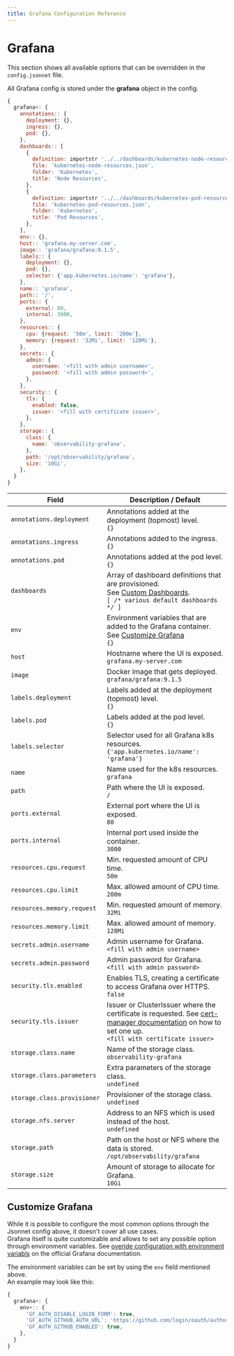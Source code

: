 ```yaml
---
title: Grafana Configuration Reference
---
```


# Grafana

This section shows all available options that can be overridden in the `config.jsonnet` file.

All Grafana config is stored under the **grafana** object in the config.

```js
{
  grafana+: {
    annotations:: {
      deployment: {},
      ingress: {},
      pod: {},
    },
    dashboards:: [
      {
        definition: importstr '../../dashboards/kubernetes-node-resources.json',
        file: 'kubernetes-node-resources.json',
        folder: 'Kubernetes',
        title: 'Node Resources',
      },
      {
        definition: importstr '../../dashboards/kubernetes-pod-resources.json',
        file: 'kubernetes-pod-resources.json',
        folder: 'Kubernetes',
        title: 'Pod Resources',
      },
    ],
    env:: {},
    host:: 'grafana.my-server.com',
    image:: 'grafana/grafana:9.1.5',
    labels:: {
      deployment: {},
      pod: {},
      selector: {'app.kubernetes.io/name': 'grafana'},
    },
    name:: 'grafana',
    path:: '/',
    ports:: {
      external: 80,
      internal: 3000,
    },
    resources:: {
      cpu: {request: '50m', limit: '200m'},
      memory: {request: '32Mi', limit: '128Mi'},
    },
    secrets:: {
      admin: {
        username: '<fill with admin username>',
        password: '<fill with admin password>',
      },
    },
    security:: {
      tls: {
        enabled: false,
        issuer: '<fill with certificate issuer>',
      },
    },
    storage:: {
      class: {
        name: 'observability-grafana',
      },
      path: '/opt/observability/grafana',
      size: '10Gi',
    },
  }
}
```

| Field | Description / Default |
| --- | --- |
| `annotations.deployment` | Annotations added at the deployment (topmost) level. <br> `{}` |
| `annotations.ingress` | Annotations added to the ingress. <br> `{}` |
| `annotations.pod` | Annotations added at the pod level. <br> `{}` |
| `dashboards` | Array of dashboard definitions that are provisioned. <br> See [Custom Dashboards](../advanced/custom-dashboards.md). <br> `[ /* various default dashboards */ ]` |
| `env` | Environment variables that are added to the Grafana container. See [Customize Grafana](#customize-grafana) <br> `{}` |
| `host` | Hostname where the UI is exposed. <br> `grafana.my-server.com` |
| `image` | Docker image that gets deployed. <br> `grafana/grafana:9.1.5` |
| `labels.deployment` | Labels added at the deployment (topmost) level. <br> `{}` |
| `labels.pod` | Labels added at the pod level. <br> `{}` |
| `labels.selector` | Selector used for all Grafana k8s resources. <br> `{'app.kubernetes.io/name': 'grafana'}` |
| `name` | Name used for the k8s resources. <br> `grafana` |
| `path` | Path where the UI is exposed. <br> `/` |
| `ports.external` | External port where the UI is exposed. <br> `80` |
| `ports.internal` | Internal port used inside the container. <br> `3000` |
| `resources.cpu.request` | Min. requested amount of CPU time. <br> `50m` |
| `resources.cpu.limit` | Max. allowed amount of CPU time. <br> `200m` |
| `resources.memory.request` | Min. requested amount of memory. <br> `32Mi` |
| `resources.memory.limit` | Max. allowed amount of memory. <br> `128Mi` |
| `secrets.admin.username` | Admin username for Grafana. <br> `<fill with admin username>` |
| `secrets.admin.password` | Admin password for Grafana. <br> `<fill with admin password>` |
| `security.tls.enabled` | Enables TLS, creating a certificate to access Grafana over HTTPS. <br> `false` |
| `security.tls.issuer` | Issuer or ClusterIssuer where the certificate is requested. See [cert-manager documentation](https://cert-manager.io/docs/concepts/issuer/) on how to set one up.  <br> `<fill with certificate issuer>` |
| `storage.class.name` | Name of the storage class. <br> `observability-grafana` |
| `storage.class.parameters` | Extra parameters of the storage class. <br> `undefined` |
| `storage.class.provisioner` | Provisioner of the storage class. <br> `undefined` |
| `storage.nfs.server` | Address to an NFS which is used instead of the host. <br> `undefined` |
| `storage.path` | Path on the host or NFS where the data is stored. <br> `/opt/observability/grafana` |
| `storage.size` | Amount of storage to allocate for Grafana. <br> `10Gi` |

## Customize Grafana

While it is possible to configure the most common options through the Jsonnet config above,
it doesn't cover all use cases. \
Grafana itself is quite customizable and allows to set any possible option through environment variables.
See [overide configuration with environment variabls](https://grafana.com/docs/grafana/latest/setup-grafana/configure-grafana/#override-configuration-with-environment-variables) on the official Grafana documentation.

The environment variables can be set by using the `env` field mentioned above. \
An example may look like this:

```js
{
  grafana+: {
    env+:: {
      'GF_AUTH_DISABLE_LOGIN_FORM': true,
      'GF_AUTH_GITHUB_AUTH_URL': 'https://github.com/login/oauth/authorize',
      'GF_AUTH_GITHUB_ENABLED': true,
    },
  }
}
```
